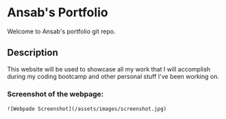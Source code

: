 # Ansab's Portfolio

Welcome to Ansab's portfolio git repo.

## Description

This website will be used to showcase all my work that I will accomplish during my coding bootcamp and other personal stuff I've been working on.

### Screenshot of the webpage:
    ![Webpade Screenshot](/assets/images/screenshot.jpg)
